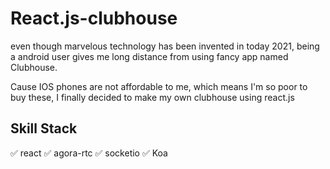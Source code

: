 # React.js-clubhouse

even though marvelous technology has been invented in today 2021, being a android user gives me long distance from using fancy app named Clubhouse.

Cause IOS phones are not affordable to me, which means I'm so poor to buy these, I finally decided to make my own clubhouse using react.js

## Skill Stack
✅ react
✅ agora-rtc
✅ socketio
✅ Koa 

```